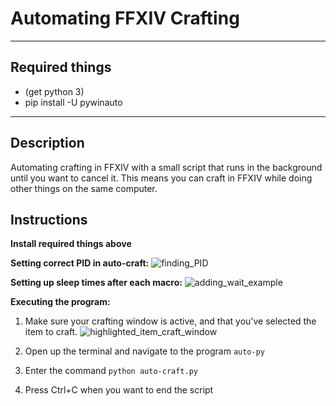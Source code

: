 # Automating FFXIV Crafting

---

## Required things

* (get python 3)
* pip install -U pywinauto

---

## Description

Automating crafting in FFXIV with a small script that runs in the background until you want to cancel it. This means you can craft in FFXIV while doing other things on the same computer.

## Instructions

**Install required things above**

**Setting correct PID in auto-craft:**
![finding_PID]()

**Setting up sleep times after each macro:**
![adding_wait_example]()

**Executing the program:**
1. Make sure your crafting window is active, and that you've selected the item to craft.
![highlighted_item_craft_window]()

2. Open up the terminal and navigate to the program `auto-py`
3. Enter the command `python auto-craft.py`
4. Press Ctrl+C when you want to end the script